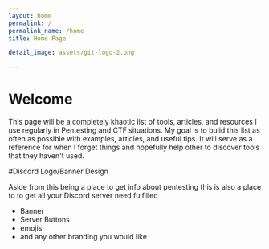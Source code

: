 ```yaml
---
layout: home
permalink: /
permalink_name: /home
title: Home Page

detail_image: assets/git-logo-2.png

---
```


# Welcome

This page will be a completely khaotic list of tools, articles, and resources I use regularly in Pentesting and CTF situations. My goal is to bulid this list as often as possible with examples, articles, and useful tips. It will serve as a reference for when I forget things and hopefully help other to discover tools that they haven't used.


#Discord Logo/Banner Design

Aside from this being a place to get info about pentesting this is also a place to to get all your Discord server need fulfilled 

* Banner
* Server Buttons
* emojis
* and any other branding you would like
